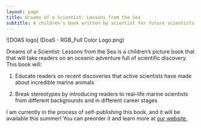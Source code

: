 ```yaml
---
layout: page
title: Dreams of a Scientist: Lessons from the Sea
subtitle: A children's book written by scientist for future scientists
---
```


![DOAS logo] (DoaS - RGB_Full Color Logo.png)

Dreams of a Scientist: Lessons from the Sea is a children’s picture book that that will take readers on an oceanic adventure full of scientific discovery. This book will:

1. Educate readers on recent discoveries that active scientists have made about incredible marine animals

2. Break stereotypes by introducing readers to real-life marine scientists from different backgrounds and in different career stages

I am currently in the process of self-publishing this book, and it will be available this summer! You can preorder it and learn more at [our website.](www.dreamsofascientist.com)
